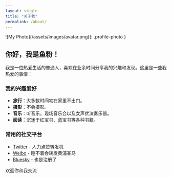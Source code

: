 ```yaml
---
layout: single
title: "关于我"
permalink: /about/
---
```


<div class="about-content">
![My Photo](/assets/images/avatar.png){: .profile-photo }

## 你好，我是鱼粉！

我是一位热爱生活的普通人，喜欢在业余时间分享我的兴趣和发现。这里是一些我热爱的事情：

### 我的兴趣爱好
- **旅行**：大多数时间宅在家里不出门。
- **摄影**：不会摄影。
- **音乐**：听音乐，现场音乐会以及女声优演奏乐器。
- **阅读**：沉迷于红宝书、蓝宝书等各种书籍。

### 常用的社交平台
- [Twitter](https://x.com/Nickel2370) - 人力点赞转发机
- [Weibo](https://weibo.com/u/2195844241) - 睡不着会转发黄浦春马
- [Bluesky](https://bsky.app/profile/lilyknight.top) - 也是注册了

欢迎你和我交流
</div>
